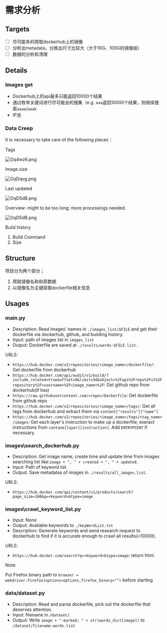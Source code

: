 # 需求分析

## Targets

- [ ] 尽可能多的爬取dockerhub上的镜像
- [ ] 分析出metadata，分拣出尺寸比较大（大于10G、100G的镜像层）
- [ ] 数据的分析和清理

## Details

### Images get

- Dockerhub上的api最多只能返回10000个结果
- 通过枚举关键词进行尽可能全的搜集（e.g. `aaa`返回10000个结果，则继续搜索`aaaa`/`aaab`
- IP池

### Data Creep

It is necessary to take care of the following places：

Tags

![Oq4wz6.png](https://i.imgtg.com/2023/06/02/Oq4wz6.png)

Image size

![OqDqvg.png](https://i.imgtg.com/2023/06/02/OqDqvg.png)

Last updated

![OqD5dB.png](https://i.imgtg.com/2023/06/02/OqD5dB.png)

Overview: might to be too long; more processings needed.

![OqD5dB.png](https://i.imgtg.com/2023/06/02/OqDTOs.png)

Build history

1. Build Command
2. Size

## Structure

项目分为两个部分；

1. 爬取镜像名称和原数据
2. 以镜像名为主键获取dockerfile相关信息

## Usages

### main.py

- Description: Read images' names in `./images_list/$FILE` and get their dockerfile via dockerhub, github, and building history.
- Input: path of images list in `images_list`
- Output: Dockerfile are saved at `./results/words-$FILE.list`.

URLS:
- `https://hub.docker.com/v2/repositories/<image_name>/dockerfile/`: Get dockerfile from dockerhub
- `https://hub.docker.com/api/audit/v1/build/?include_related=true&offset=0&limit=50&object=%2Fapi%2Frepo%2Fv1%2Frepository%2F<username>%2F<image_name>%2F`: Get github repo from dockerhub(if has)
- `https://raw.githubusercontent.com/<repo>/Dockerfile`: Get dockerfile from github repo
- `https://hub.docker.com/v2/repositories/<image_name>/tags/`: Get all tags from dockerhub and extract them via `content["results"]["name"]`
- `https://hub.docker.com/v2/repositories/<image_name>/tags/<tag_name>/images`: Get each layer's instruction to make up a dockerfile; exeract instructions from `contane[layer][instruction]`. Add `ENTRYPOINT` if necessary.

### images\search_dockerhub.py

- Description: Get image name, create time and update time from images searching list like:`image + ", " + created + ", " + updated`.
- Input: Path of keyword list.
- Output: Save metadatas of images in `./results/all_images.list`.


URLS:
- `https://hub.docker.com/api/content/v1/products/search?page_size=100&q=<keyword>&type=image`


### images\crawl_keyword_list.py

- Input: None
- Output: Avaliable keywords to `./keyWordList.txt`
- Description: Generate keywords and send research request to dockerhub to find if it is accurate enough to crawl all results(<10000).

URLS:
- `https://hub.docker.com/search?q=<keyword>&type=image`: return html.

Note:

Put Firefox binary path to `browser = webdriver.Firefox(options=options,firefox_binary="")` before starting
### data/dataset.py

- Description: Read and parse dockerfile, pick out the dockerfile that deserves attention.
- Input: filename in `/dataset/`.
- Output: Write `image + "-marked; " + str(words_dict[image])` to `/dataset/filename-words.list`
